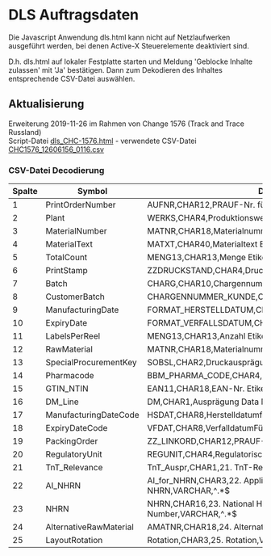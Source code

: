 # DLS Auftragsdaten 

Die Javascript Anwendung dls.html kann nicht auf Netzlaufwerken ausgeführt werden, bei denen Active-X Steuerelemente deaktiviert sind.

D.h. dls.html auf lokaler Festplatte starten und Meldung 'Geblocke Inhalte zulassen' mit 'Ja' bestätigen. Dann zum Dekodieren des Inhaltes entsprechende CSV-Datei auswählen.  

## Aktualisierung
Erweiterung 2019-11-26 im Rahmen von Change 1576 (Track and Trace Russland)  
Script-Datei [dls_CHC-1576.html](dls_CHC-1576.html) - verwendete CSV-Datei [CHC1576_12606156_0116.csv](CHC1576_12606156_0116.csv)

### CSV-Datei Decodierung


| Spalte | Symbol                  | Definition
|--------|-------------------------|-------------------------------------------------------------
| 1      | PrintOrderNumber        | AUFNR,CHAR12,PRAUF-Nr. für dascEtikett,VARCHAR,^[0-9]+$
| 2      | Plant                   | WERKS,CHAR4,Produktionswerk,VARCHAR,^DE13|DE09|DE53
| 3      | MaterialNumber          | MATNR,CHAR18,Materialnummer Etikett,VARCHAR,^.+$
| 4      | MaterialText            | MATXT,CHAR40,Materialtext Etikett,VARCHAR,^.*$
| 5      | TotalCount              | MENG13,CHAR13,Menge Etiketten,INTEGER,^[0-9]+$
| 6      | PrintStamp              | ZZDRUCKSTAND,CHAR4,Druckstand,VARCHAR,^.+$
| 7      | Batch                   | CHARG,CHAR10,Chargennummer,VARCHAR,^.*$
| 8      | CustomerBatch           | CHARGENNUMMER_KUNDE,CHAR20,Kundencharge,VARCHAR,^.*$
| 9      | ManufacturingDate       | FORMAT_HERSTELLDATUM,CHA10,Herstelldatum,VARCHAR,^.*$
|10      | ExpiryDate              | FORMAT_VERFALLSDATUM,CHAR10,Verfalldatum,VARCHAR,^.*$
|11      | LabelsPerReel           | MENG13,CHAR13,Anzahl Etiketten pro Rolle,INTEGER,^.*$
|12      | RawMaterial             | MATNR,CHAR18,Materialnummer Rohetikett,VARCHAR,^.+$
|13      | SpecialProcurementKey   | SOBSL,CHAR2,Druckausprägung,VARCHAR,^.+$
|14      | Pharmacode              | BBM_PHARMA_CODE,CHAR4,Pharma-/Laetuscode,VARCHAR,^.*$
|15      | GTIN_NTIN               | EAN11,CHAR18,EAN-Nr. Etikett,VARCHAR,^.*$
|16      | DM_Line                 | DM,CHAR1,Ausprägung Data Matrix,INTEGER,^.*$
|17      | ManufacturingDateCode   | HSDAT,CHAR8,Herstelldatumfür DM,VARCHAR,^.*$
|18      | ExpiryDateCode          | VFDAT,CHAR8,VerfalldatumFür DM,VARCHAR,^.*$
|19      | PackingOrder            | ZZ_LINKORD,CHAR12,PRAUF-Nr. für Verpackung,VARCHAR,^.*$
|20      | RegulatoryUnit          | REGUNIT,CHAR4,Regulatorische Mengeneinheit,VARCHAR,^10|20|30|40|50|na$
|21      | TnT_Relevance           | TnT_Auspr,CHAR1,21. TnT-Relevance,VARCHAR,^.*$  
|22      | AI_NHRN                 | AI_for_NHRN,CHAR3,22. ApplicationIdentifier for NHRN,VARCHAR,^.*$
|23      | NHRN                    | NHRN,CHAR16,23. National HealthcareReimbursement Number,VARCHAR,^.*$
|24      | AlternativeRawMaterial  | AMATNR,CHAR18,24. AlternativeRawmaterial,VARCHAR,^.*$
|25      | LayoutRotation          | Rotation,CHAR3,25. Rotation,VARCHAR,^.*$
